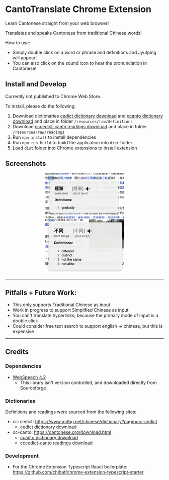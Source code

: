 # CantoTranslate Chrome Extension

Learn Cantonese straight from your web browser!

Translates and speaks Cantonese from traditional Chinese words!

How to use:
* Simply double click on a word or phrase and definitions and Jyutping will appear!
* You can also click on the sound icon to hear the pronunciation in Cantonese!

## Install and Develop

Currently not published to Chrome Web Store.

To install, please do the following:
1. Download dictionaries [cedict dictionary download](https://www.mdbg.net/chinese/export/cedict/cedict_1_0_ts_utf-8_mdbg.txt.gz) and [ccanto dictionary download](https://cantonese.org/cccanto-170202.zip) and place in folder `/resources/raw/definitions`
1. Download [cccedict-canto readings download](https://cantonese.org/cccedict-canto-readings-150923.zip) and place in folder `/resources/raw/readings`
1. Run `npm install` to install dependencies
1. Run `npm run build` to build the application into `dist` folder
1. Load `dist` folder into Chrome extensions to install extension

## Screenshots

<p align="center">
  <img src="Screenshots/screenshot1.png" width="50%"/>
  <img src="Screenshots/screenshot2.png" width="50%"/>
</p>

---

## Pitfalls + Future Work:

* This only supports Traditional Chinese as input
* Work in progress to support Simplified Chinese as input
* You can't translate hyperlinks; because the primary mode of input is a double click
* Could consider free text search to support english -> chinese, but this is expensive

---

## Credits

### Dependencies

* [WebSpeech 4.2](https://sourceforge.net/projects/e-guidedog/files/WebSpeech/)
  * This library isn't version controlled, and downloaded directly from Sourceforge

### Dictionaries

Definitions and readings were sourced from the following sites:

* cc-cedict: https://www.mdbg.net/chinese/dictionary?page=cc-cedict
  * [cedict dictionary download](https://www.mdbg.net/chinese/export/cedict/cedict_1_0_ts_utf-8_mdbg.txt.gz)
* cc-canto: https://cantonese.org/download.html
  * [ccanto dictionary download](https://cantonese.org/cccanto-170202.zip)
  * [cccedict-canto readings download](https://cantonese.org/cccedict-canto-readings-150923.zip)

### Development

* For the Chrome Extension Typescript React boilerplate: https://github.com/chibat/chrome-extension-typescript-starter
